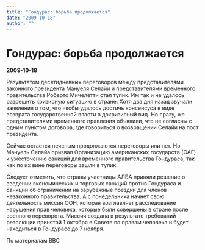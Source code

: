 ```yaml
---
title: "Гондурас: борьба продолжается"
date: "2009-10-18"
author: ""
---
```


# Гондурас: борьба продолжается

**2009-10-18** 

Результатом десятидневных переговоров между представителями законного президента Мануеля Селайи и представителями временного правительства Роберто Мичелетти стал тупик. Им так и не удалось разрешить кризисную ситуацию в стране. Хотя два дня назад звучали заявления о том, что якобы удалось достичь консенсуса в виде возврата государственной власти в докризисный вид. Но сразу, же представителями временного правления объявили, что не согласны с одним пунктом договора, где говориться о возвращении Селайи на пост президента.

Сейчас остается неясным продолжаются переговоры или нет. Но Мануель Селайа призвал Организацию американских государств (ОАГ) к ужесточению санкций для временного правительства Гондураса, так как по их вине переговоры зашли в тупик.

Следует отметить, что страны участницы АЛБА приняли решение о введении экономических и торговых санкций против Гондураса и санкции об ограничении на зарубежные поездки для членов незаконного правительства. А с понедельника начнет свою деятельность миссия ООН, которая возглавляет расследование нарушения прав человека, которые были совершены в стране после военного переворота. Миссия создана в результате требований резолюции принятой 1 октября в Совете по правам человека и будет находиться в Гондурасе до 7 ноября.

По материалам ВВС